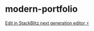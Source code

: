 # modern-portfolio

[Edit in StackBlitz next generation editor ⚡️](https://stackblitz.com/~/github.com/SatyaKanukollu/modern-portfolio)